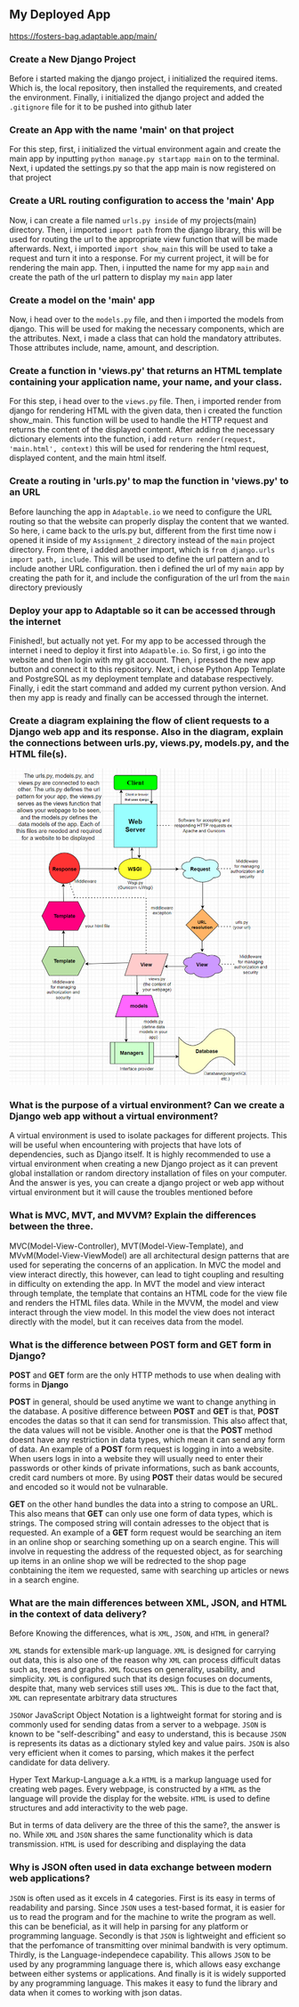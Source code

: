 ## My Deployed App
https://fosters-bag.adaptable.app/main/

### Create a New Django Project
Before i started making the django project, i initialized the required items. Which is, the local repository, then installed the requirements, and created the environment. Finally, i initialized the django project and added the `.gitignore` file for it to be pushed into github later

### Create an App with the name 'main' on that project
For this step, first, i initialized the virtual environment again and create the main app by inputting `python manage.py startapp main` on to the terminal. Next, i updated the settings.py so that the app main is now registered on that project

### Create a URL routing configuration to access the 'main' App
Now, i can create a file named `urls.py inside` of my projects(main) directory. Then, i imported `import path` from the django library, this will be used for routing the url to the appropriate view function that will be made afterwards. Next, i imported `import show_main` this will be used to take a request and turn it into a response. For my current project, it will be for rendering the main app. Then, i inputted the name for my app `main` and create the path of the url pattern to display my `main` app later 

### Create a model on the 'main' app 
Now, i head over to the `models.py` file, and then i imported the models from django. This will be used for making the necessary components, which are the attributes. Next, i made a class that can hold the mandatory attributes. Those attributes include, name, amount, and description.

### Create a function in 'views.py' that returns an HTML template containing your application name, your name, and your class.
For this step, i head over to the `views.py` file. Then, i imported render from django for rendering HTML with the given data, then i created the function show_main. This function will be used to handle the HTTP request and returns the content of the displayed content. After adding the necessary dictionary elements into the function, i add `return render(request, 'main.html', context)` this will be used for rendering the html request, displayed content, and the main html itself.

### Create a routing in 'urls.py' to map the function in 'views.py' to an URL
Before launching the app in `Adaptable.io` we need to configure the URL routing so that the website can properly display the content that we wanted. So here, i came back to the urls.py but, different from the first time now i opened it inside of my `Assignment_2` directory instead of the `main` project directory. From there, i added another import, which is `from django.urls import path, include`. This will be used to define the url pattern and to include another URL configuration. then i defined the url of my `main` app by creating the path for it, and include the configuration of the url from the `main` directory previously

###  Deploy your app to Adaptable so it can be accessed through the internet
Finished!, but actually not yet. For my app to be accessed through the internet i need to deploy it first into `Adapatble.io`. So first, i go into the website and then login with my git account. Then, i pressed the new app button and connect it to this repository. Next, i chose Python App Template and PostgreSQL as my deployment template and database respectively. Finally, i edit the start command and added my current python version. And then my app is ready and finally can be accessed through the internet.

### Create a diagram explaining the flow of client requests to a Django web app and its response. Also in the diagram, explain the connections between urls.py, views.py, models.py, and the HTML file(s).
<img src="/assets/image.png">


### What is the purpose of a virtual environment? Can we create a Django web app without a virtual environment?
A virtual environment is used to isolate packages for different projects. This will be useful when encountering with projects that have lots of dependencies, such as Django itself. It is highly recommended to use a virtual environment when creating a new Django project as it can prevent global installation or random directory installation of files on your computer. And the answer is yes, you can create a django project or web app without virtual environment but it will cause the troubles mentioned before

### What is MVC, MVT, and MVVM? Explain the differences between the three.
MVC(Model-View-Controller), MVT(Model-View-Template), and MVvM(Model-View-ViewModel) are all architectural design patterns that are used for seperating the concerns of an application. In MVC the model and view interact directly, this however, can lead to tight coupling and resulting in difficulty on extending the app. In MVT the model and view interact through template, the template that contains an HTML code for the view file and renders the HTML files data. While in the MVVM, the model and view interact through the view model. In this model the view does not interact directly with the model, but it can receives data from the model.
### What is the difference between POST form and GET form in Django?
**POST** and **GET** form are the only HTTP methods to use when dealing with forms in **Django**<br />

**POST** in general, should be used anytime we want to change anything in the database. A positive difference between **POST** and **GET** is that, **POST** encodes the datas so that it can send for transmission. This also affect that, the data values will not be visible. Another one is that the **POST** method doesnt have any restriction in data types, which mean it can send any form of data. An example of a **POST** form request is logging in into a website. When users logs in into a website they will usually need to enter their passwords or other kinds of private informations, such as bank accounts, credit card numbers ot more. By using **POST** their datas would be secured and encoded so it would not be vulnarable.<br />

**GET** on the other hand bundles the data into a string to compose an URL. This also means that **GET** can only use one form of data types, which is strings. The composed string will contain adresses to the object that is requested. An example of a **GET** form request would be searching an item in an online shop or searching something up on a search engine. This will involve in requesting the address of the requested object, as for searching up items in an online shop we will be redrected to the shop page conbtaining the item we requested, same with searching up articles or news in a search engine.
###  What are the main differences between XML, JSON, and HTML in the context of data delivery?
Before Knowing the differences, what is `XML`, `JSON`, and `HTML` in general?<br /> 

`XML` stands for extensible mark-up language. `XML` is designed for carrying out data, this is also one of the reason why `XML` can process difficult datas such as, trees and graphs.
`XML` focuses on generality, usability, and simplicity. `XML` is configured such that its design focuses on documents, despite that, many web services still uses `XML`. This is due to the fact that, `XML` can representate arbitrary data structures<br />

`JSON`or JavaScript Object Notation is a lightweight format for storing and is commonly used for sending datas from a server to a webpage. `JSON` is known to be "self-describing" and easy to understand, this is because `JSON` is represents its datas as a dictionary styled key and value pairs. `JSON` is also very efficient when it comes to parsing, which makes it the perfect candidate for data delivery. <br />

Hyper Text Markup-Language a.k.a `HTML` is a markup language used for creating web pages. Every webpage, is constructed by a `HTML` as the language will provide the display for the website. `HTML` is used to define structures and add interactivity to the web page.<br />

But in terms of data delivery are the three of this the same?, the answer is no. While `XML` and `JSON` shares the same functionality which is data transmission. `HTML` is used for describing and displaying the data 

### Why is JSON often used in data exchange between modern web applications?
`JSON` is often used as it excels in 4 categories. First is its easy in terms of readability and parsing. Since `JSON` uses a test-based format, it is easier for us to read the program and for the machine to write the program as well. this can be beneficial, as it will help in parsing for any platform or programming language. Secondly is that `JSON` is lightweight and efficient so that the perfomance of transmitting over minimal bandwith is very optimum. Thirdly, is the Language-independece capability. This allows `JSON` to be used by any programming language there is, which allows easy exchange between either systems or applications. And finally is it is widely supported by any programming language. This makes it easy to fund the library and data when it comes to working with json datas.




